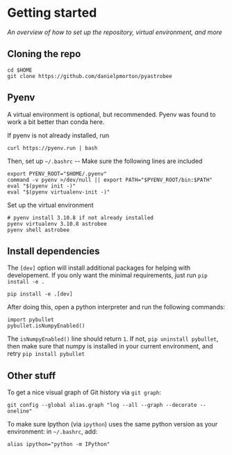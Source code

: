 # Getting started

*An overview of how to set up the repository, virtual environment, and more*

## Cloning the repo

```
cd $HOME
git clone https://github.com/danielpmorton/pyastrobee
```

## Pyenv

A virtual environment is optional, but recommended. Pyenv was found to work a bit better than conda here.

If pyenv is not already installed, run
```
curl https://pyenv.run | bash
```
Then, set up `~/.bashrc` -- Make sure the following lines are included
```
export PYENV_ROOT="$HOME/.pyenv"
command -v pyenv >/dev/null || export PATH="$PYENV_ROOT/bin:$PATH"
eval "$(pyenv init -)"
eval "$(pyenv virtualenv-init -)"
```

Set up the virtual environment
```
# pyenv install 3.10.8 if not already installed
pyenv virtualenv 3.10.8 astrobee
pyenv shell astrobee
```
## Install dependencies

The `[dev]` option will install additional packages for helping with developement. If you only want the minimal requirements, just run `pip install -e .`
```
pip install -e .[dev]
```

After doing this, open a python interpreter and run the following commands:
```
import pybullet
pybullet.isNumpyEnabled()
```
The `isNumpyEnabled()` line should return `1`. If not, `pip uninstall pybullet`, then make sure that numpy is installed in your current environment, and retry `pip install pybullet`

## Other stuff

To get a nice visual graph of Git history via `git graph`:
```
git config --global alias.graph "log --all --graph --decorate --oneline"
```

To make sure Ipython (via `ipython`) uses the same python version as your environment: in `~/.bashrc`, add:
```
alias ipython="python -m IPython"
```
